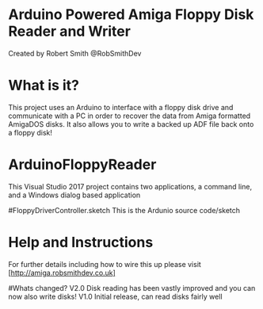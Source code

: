 # Arduino Powered Amiga Floppy Disk Reader and Writer
Created by Robert Smith @RobSmithDev 

# What is it?
This project uses an Arduino to interface with a floppy disk drive and communicate with a PC in order to recover the data from Amiga formatted AmigaDOS disks.
It also allows you to write a backed up ADF file back onto a floppy disk!

# ArduinoFloppyReader
This Visual Studio 2017 project contains two applications, a command line, and a Windows dialog based application

#FloppyDriverController.sketch
This is the Ardunio source code/sketch

# Help and Instructions 
For further details including how to wire this up please visit [http://amiga.robsmithdev.co.uk]

#Whats changed?
V2.0 Disk reading has been vastly improved and you can now also write disks!
V1.0 Initial release, can read disks fairly well